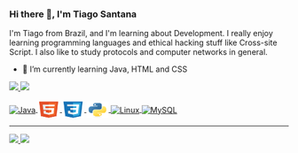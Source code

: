 ### Hi there 👋, I'm Tiago Santana

I'm Tiago from Brazil, and I'm learning about Development. I really enjoy learning programming languages and ethical hacking stuff like Cross-site Script. I also like to study protocols and computer networks in general.

- 🌱 I’m currently learning Java, HTML and CSS 

<p></p>
<div>
  <a href="https://github.com/tiagovst" />
  <img height="160em" src="https://github-readme-stats.vercel.app/api?username=tiagovst&show_icons=true&theme=dracula&include_all_commits=true&count_private=true" />
  <img height="160em" src="https://github-readme-stats.vercel.app/api/top-langs/?username=tiagovst&layout=compact&langs_count=16&theme=dracula" />
</div>
  
<div style="display: inline_block"><br>
  <img align="center" alt="Java" height="30" width="40" src="https://cdn.jsdelivr.net/gh/devicons/devicon/icons/java/java-plain.svg" />
  <img align="center" alt="HTML" height="30" width="40" src="https://raw.githubusercontent.com/devicons/devicon/master/icons/html5/html5-original.svg" />
  <img align="center" alt="CSS" height="30" width="40" src="https://raw.githubusercontent.com/devicons/devicon/master/icons/css3/css3-original.svg" />
  <img align="center" alt="Python" height="30" width="40" src="https://raw.githubusercontent.com/devicons/devicon/master/icons/python/python-original.svg" />
  <img align="center" alt="Linux" height="30" width="40" src="https://cdn.jsdelivr.net/gh/devicons/devicon/icons/linux/linux-original.svg" />
  <img align="center" alt="MySQL" height="30" width="40" src="https://cdn.jsdelivr.net/gh/devicons/devicon/icons/mysql/mysql-original-wordmark.svg" />
</div>
  
  <hr>
 
<div> 
  <a href="mailto:tiago.vassan@gmail.com" /><img src="https://img.shields.io/badge/-Gmail-%23333?style=for-the-badge&logo=gmail&logoColor=white" target="_blank" />
  <a href="https://www.linkedin.com/in/tiagovsantana/" target="_blank" /><img src="https://img.shields.io/badge/-LinkedIn-%230077B5?style=for-the-badge&logo=linkedin&logoColor=white" target="_blank" />
</div>

